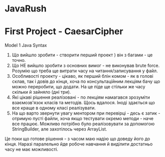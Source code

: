 # JavaRush
# First Project - CaesarCipher
Model 1 Java Syntax

1. Що вийшло зробити - створити перший проект ) він з багами - це точно. 
2. Що НЕ вийшло зробити з основних вимог - не виконував brute force. Розумію що треба ще витрати часу на читання/записування у файл.
3. Особливості проекту - цікаво, як перший блін комом - як в голові склав, так і довів до кінця, хоча по консультаційним лекціям бачу що можно переробити, що додати. На це піде ще стільки же часу скільки й зайняло (дні три). 
4. Які цікаві рішення реалізовані - по лекціям намагався зрозуміти взаємозв'язок класів та методів. Щось вдалося. Іноді здається що все краще в одному класі реалізувати. 
5. На що варто звернути увагу ментором при перевірці - десь є затик - отримую пусті файли, хоча якщо тестувати окремо методи - наче все працює. Можливо потрібно було реалізовувати за допомогою StringBuilder, але захотілось через ArrayList.

Це поки що готове рішення - з часом маю надію що доведу його до кінця.
Наразі паралельно йде робоче навчання й виділити достатньо часу не має можливості.